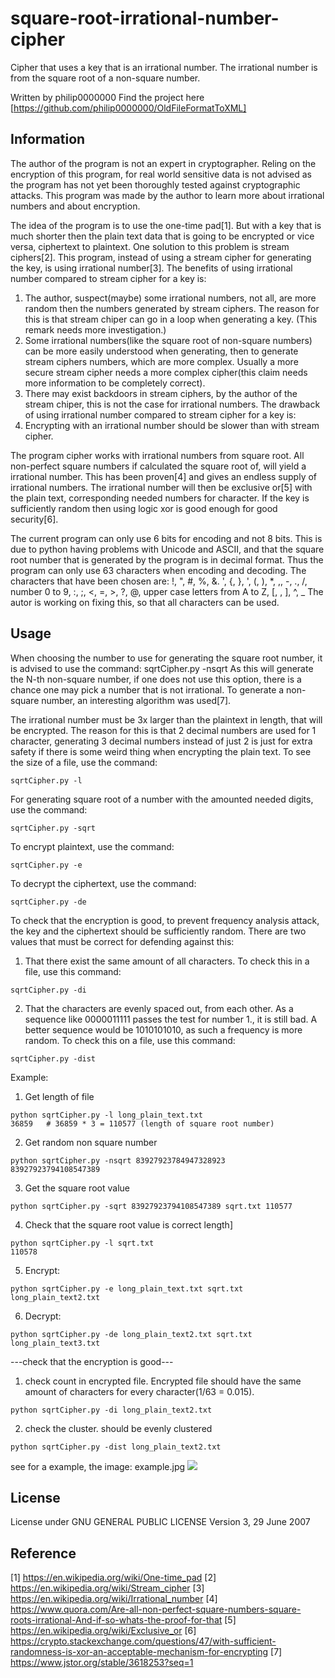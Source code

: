 # square-root-irrational-number-cipher

Cipher that uses a key that is an irrational number. The irrational number is from the square root of a non-square number.

Written by philip0000000
Find the project here [https://github.com/philip0000000/OldFileFormatToXML]

## Information

The author of the program is not an expert in cryptographer. Reling on the encryption of this program, for real world sensitive data is not advised as the program has not yet been thoroughly tested against cryptographic attacks. This program was made by the author to learn more about irrational numbers and about encryption.

The idea of the program is to use the one-time pad[1]. But with a key that is much shorter then the plain text data that is going to be encrypted or vice versa, ciphertext to plaintext. One solution to this problem is stream ciphers[2]. This program, instead of using a stream cipher for generating the key, is using irrational number[3].
The benefits of using irrational number compared to stream cipher for a key is:
1. The author, suspect(maybe) some irrational numbers, not all, are more random then the numbers generated by stream ciphers. The reason for this is that stream chiper can go in a loop when generating a key. (This remark needs more investigation.)
2. Some irrational numbers(like the square root of non-square numbers) can be more easily understood when generating, then to generate stream ciphers numbers, which are more complex. Usually a more secure stream cipher needs a more complex cipher(this claim needs more information to be completely correct).
3. There may exist backdoors in stream ciphers, by the author of the stream chiper, this is not the case for irrational numbers.
The drawback of using irrational number compared to stream cipher for a key is:
1. Encrypting with an irrational number should be slower than with stream cipher.

The program cipher works with irrational numbers from square root. All non-perfect square numbers if calculated the square root of, will yield a irrational number. This has been proven[4] and gives an endless supply of irrational numbers. The irrational number will then be exclusive or[5] with the plain text, corresponding needed numbers for character. If the key is sufficiently random then using logic xor is good enough for good security[6].

The current program can only use 6 bits for encoding and not 8 bits. This is due to python having problems with Unicode and ASCII, and that the square root number that is generated by the program is in decimal format.
Thus the program can only use 63 characters when encoding and decoding. The characters that have been chosen are: !, ", #, %, &. ', {, }, ', (, ), *, ,, -, ., /, number 0 to 9, :, ;, <, =, >, ?, @, upper case letters from A to Z, [, \, ], ^, _
The autor is working on fixing this, so that all characters can be used.

## Usage

When choosing the number to use for generating the square root number, it is advised to use the command:
sqrtCipher.py -nsqrt
As this will generate the N-th non-square number, if one does not use this option, there is a chance one may pick a number that is not irrational. To generate a non-square number, an interesting algorithm was used[7].

The irrational number must be 3x larger than the plaintext in length, that will be encrypted. The reason for this is that 2 decimal numbers are used for 1 character, generating 3 decimal numbers instead of just 2 is just for extra safety if there is some weird thing when encrypting the plain text. To see the size of a file, use the command:
```
sqrtCipher.py -l
```

For generating square root of a number with the amounted needed digits, use the command:
```
sqrtCipher.py -sqrt
```

To encrypt plaintext, use the command:
```
sqrtCipher.py -e
```

To decrypt the ciphertext, use the command:
```
sqrtCipher.py -de
```

To check that the encryption is good, to prevent frequency analysis attack, the key and the ciphertext should be sufficiently random. There are two values that must be correct for defending against this:
1. That there exist the same amount of all characters. To check this in a file, use this command:
```
sqrtCipher.py -di
```
2. That the characters are evenly spaced out, from each other. As a sequence like 0000011111 passes the test for number 1., it is still bad. A better sequence would be 1010101010, as such a frequency is more random. To check this on a file, use this command:
```
sqrtCipher.py -dist
```

Example:
1. Get length of file
```
python sqrtCipher.py -l long_plain_text.txt
36859   # 36859 * 3 = 110577 (length of square root number)
```
2. Get random non square number
```
python sqrtCipher.py -nsqrt 83927923784947328923
83927923794108547389
```
3. Get the square root value
```
python sqrtCipher.py -sqrt 83927923794108547389 sqrt.txt 110577
```
4. Check that the square root value is correct length]
```
python sqrtCipher.py -l sqrt.txt
110578
```

5. Encrypt:
```
python sqrtCipher.py -e long_plain_text.txt sqrt.txt long_plain_text2.txt
```
6. Decrypt:
```
python sqrtCipher.py -de long_plain_text2.txt sqrt.txt long_plain_text3.txt
```

---check that the encryption is good---
1. check count in encrypted file. Encrypted file should have the same amount of characters for every character(1/63 = 0.015).
```
python sqrtCipher.py -di long_plain_text2.txt
```
2. check the cluster. should be evenly clustered
```
python sqrtCipher.py -dist long_plain_text2.txt
```

see for a example, the image: example.jpg
<img src="https://raw.githubusercontent.com/philip0000000/square-root-irrational-number-cipher/main/example.jpg" />

## License

License under GNU GENERAL PUBLIC LICENSE Version 3, 29 June 2007

## Reference

[1] https://en.wikipedia.org/wiki/One-time_pad
[2] https://en.wikipedia.org/wiki/Stream_cipher
[3] https://en.wikipedia.org/wiki/Irrational_number
[4] https://www.quora.com/Are-all-non-perfect-square-numbers-square-roots-irrational-And-if-so-whats-the-proof-for-that
[5] https://en.wikipedia.org/wiki/Exclusive_or
[6] https://crypto.stackexchange.com/questions/47/with-sufficient-randomness-is-xor-an-acceptable-mechanism-for-encrypting
[7] https://www.jstor.org/stable/3618253?seq=1
